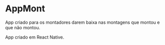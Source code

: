 # AppMont

App criado para os montadores darem baixa nas montagens que montou e que não montou.

App criado em React Native.
